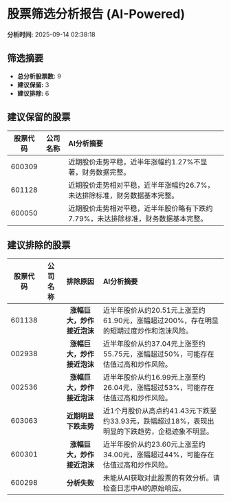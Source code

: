 # 股票筛选分析报告 (AI-Powered)

**分析时间:** 2025-09-14 02:38:18

## 筛选摘要

- **总分析股票数:** 9
- **建议保留:** 3
- **建议排除:** 6

## 建议保留的股票

| 股票代码 | 公司名称 | AI分析摘要 |
|:---:|:---:|:---|
| 600309 |  | 近期股价走势平稳，近半年涨幅约1.27%不显著，财务数据完整。 |
| 601128 |  | 近期股价走势相对平稳，近半年涨幅约26.7%，未达排除标准，财务数据基本完整。 |
| 600050 |  | 近期股价走势相对平稳，近半年股价略有下跌约7.79%，未达排除标准，财务数据基本完整。 |

## 建议排除的股票

| 股票代码 | 公司名称 | 排除原因 | AI分析摘要 |
|:---:|:---:|:---:|:---|
| 601138 |  | **涨幅巨大，炒作接近泡沫** | 近半年股价从约20.51元上涨至约61.90元，涨幅超过200%，存在明显的短期过度炒作和泡沫风险。 |
| 002938 |  | **涨幅巨大，炒作接近泡沫** | 近半年股价从约37.04元上涨至约55.75元，涨幅超过50%，可能存在估值过高和炒作风险。 |
| 002536 |  | **涨幅巨大，炒作接近泡沫** | 近半年股价从约16.99元上涨至约26.04元，涨幅超过53%，可能存在估值过高和炒作风险。 |
| 603063 |  | **近期明显下跌走势** | 近1个月股价从高点约41.43元下跌至约33.93元，跌幅超过18%，表现出明显的下跌趋势，企稳迹象不明显。 |
| 600301 |  | **涨幅巨大，炒作接近泡沫** | 近半年股价从约23.60元上涨至约34.00元，涨幅超过44%，可能存在估值过高和炒作风险。 |
| 600298 |  | **分析失败** | 未能从AI获取对此股票的有效分析。请检查日志中AI的原始响应。 |
